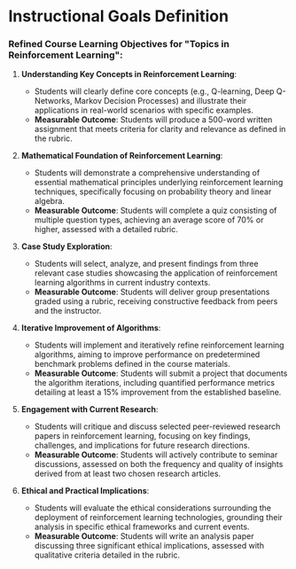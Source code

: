 Instructional Goals Definition
==============================

### Refined Course Learning Objectives for "Topics in Reinforcement Learning":

1. **Understanding Key Concepts in Reinforcement Learning**: 
   - Students will clearly define core concepts (e.g., Q-learning, Deep Q-Networks, Markov Decision Processes) and illustrate their applications in real-world scenarios with specific examples.
   - **Measurable Outcome**: Students will produce a 500-word written assignment that meets criteria for clarity and relevance as defined in the rubric.

2. **Mathematical Foundation of Reinforcement Learning**: 
   - Students will demonstrate a comprehensive understanding of essential mathematical principles underlying reinforcement learning techniques, specifically focusing on probability theory and linear algebra.
   - **Measurable Outcome**: Students will complete a quiz consisting of multiple question types, achieving an average score of 70% or higher, assessed with a detailed rubric.

3. **Case Study Exploration**: 
   - Students will select, analyze, and present findings from three relevant case studies showcasing the application of reinforcement learning algorithms in current industry contexts.
   - **Measurable Outcome**: Students will deliver group presentations graded using a rubric, receiving constructive feedback from peers and the instructor.

4. **Iterative Improvement of Algorithms**: 
   - Students will implement and iteratively refine reinforcement learning algorithms, aiming to improve performance on predetermined benchmark problems defined in the course materials.
   - **Measurable Outcome**: Students will submit a project that documents the algorithm iterations, including quantified performance metrics detailing at least a 15% improvement from the established baseline.

5. **Engagement with Current Research**: 
   - Students will critique and discuss selected peer-reviewed research papers in reinforcement learning, focusing on key findings, challenges, and implications for future research directions.
   - **Measurable Outcome**: Students will actively contribute to seminar discussions, assessed on both the frequency and quality of insights derived from at least two chosen research articles.

6. **Ethical and Practical Implications**: 
   - Students will evaluate the ethical considerations surrounding the deployment of reinforcement learning technologies, grounding their analysis in specific ethical frameworks and current events.
   - **Measurable Outcome**: Students will write an analysis paper discussing three significant ethical implications, assessed with qualitative criteria detailed in the rubric.